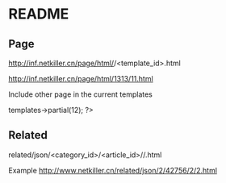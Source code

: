 README
=====


Page
----
http://inf.netkiller.cn/page/html/<any>/<template_id>.html

http://inf.netkiller.cn/page/html/1313/11.html

Include other page in the current templates
<?php $this->templates->partial(12); ?>



Related
----
related/json/<category_id>/<article_id>/<before>/<alfer>.html

Example
http://www.netkiller.cn/related/json/2/42756/2/2.html
